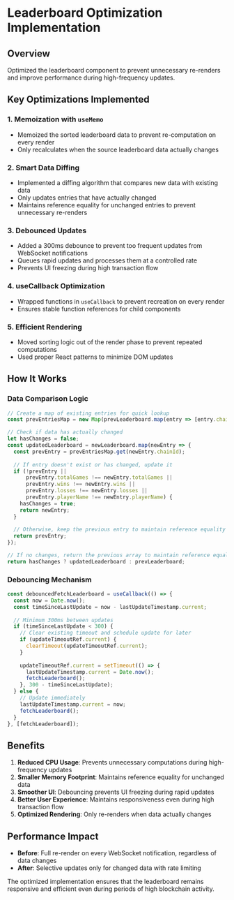 # Leaderboard Optimization Implementation

## Overview
Optimized the leaderboard component to prevent unnecessary re-renders and improve performance during high-frequency updates.

## Key Optimizations Implemented

### 1. Memoization with `useMemo`
- Memoized the sorted leaderboard data to prevent re-computation on every render
- Only recalculates when the source leaderboard data actually changes

### 2. Smart Data Diffing
- Implemented a diffing algorithm that compares new data with existing data
- Only updates entries that have actually changed
- Maintains reference equality for unchanged entries to prevent unnecessary re-renders

### 3. Debounced Updates
- Added a 300ms debounce to prevent too frequent updates from WebSocket notifications
- Queues rapid updates and processes them at a controlled rate
- Prevents UI freezing during high transaction flow

### 4. useCallback Optimization
- Wrapped functions in `useCallback` to prevent recreation on every render
- Ensures stable function references for child components

### 5. Efficient Rendering
- Moved sorting logic out of the render phase to prevent repeated computations
- Used proper React patterns to minimize DOM updates

## How It Works

### Data Comparison Logic
```javascript
// Create a map of existing entries for quick lookup
const prevEntriesMap = new Map(prevLeaderboard.map(entry => [entry.chainId, entry]));

// Check if data has actually changed
let hasChanges = false;
const updatedLeaderboard = newLeaderboard.map(newEntry => {
  const prevEntry = prevEntriesMap.get(newEntry.chainId);
  
  // If entry doesn't exist or has changed, update it
  if (!prevEntry || 
      prevEntry.totalGames !== newEntry.totalGames ||
      prevEntry.wins !== newEntry.wins ||
      prevEntry.losses !== newEntry.losses ||
      prevEntry.playerName !== newEntry.playerName) {
    hasChanges = true;
    return newEntry;
  }
  
  // Otherwise, keep the previous entry to maintain reference equality
  return prevEntry;
});

// If no changes, return the previous array to maintain reference equality
return hasChanges ? updatedLeaderboard : prevLeaderboard;
```

### Debouncing Mechanism
```javascript
const debouncedFetchLeaderboard = useCallback(() => {
  const now = Date.now();
  const timeSinceLastUpdate = now - lastUpdateTimestamp.current;
  
  // Minimum 300ms between updates
  if (timeSinceLastUpdate < 300) {
    // Clear existing timeout and schedule update for later
    if (updateTimeoutRef.current) {
      clearTimeout(updateTimeoutRef.current);
    }
    
    updateTimeoutRef.current = setTimeout(() => {
      lastUpdateTimestamp.current = Date.now();
      fetchLeaderboard();
    }, 300 - timeSinceLastUpdate);
  } else {
    // Update immediately
    lastUpdateTimestamp.current = now;
    fetchLeaderboard();
  }
}, [fetchLeaderboard]);
```

## Benefits

1. **Reduced CPU Usage**: Prevents unnecessary computations during high-frequency updates
2. **Smaller Memory Footprint**: Maintains reference equality for unchanged data
3. **Smoother UI**: Debouncing prevents UI freezing during rapid updates
4. **Better User Experience**: Maintains responsiveness even during high transaction flow
5. **Optimized Rendering**: Only re-renders when data actually changes

## Performance Impact

- **Before**: Full re-render on every WebSocket notification, regardless of data changes
- **After**: Selective updates only for changed data with rate limiting

The optimized implementation ensures that the leaderboard remains responsive and efficient even during periods of high blockchain activity.